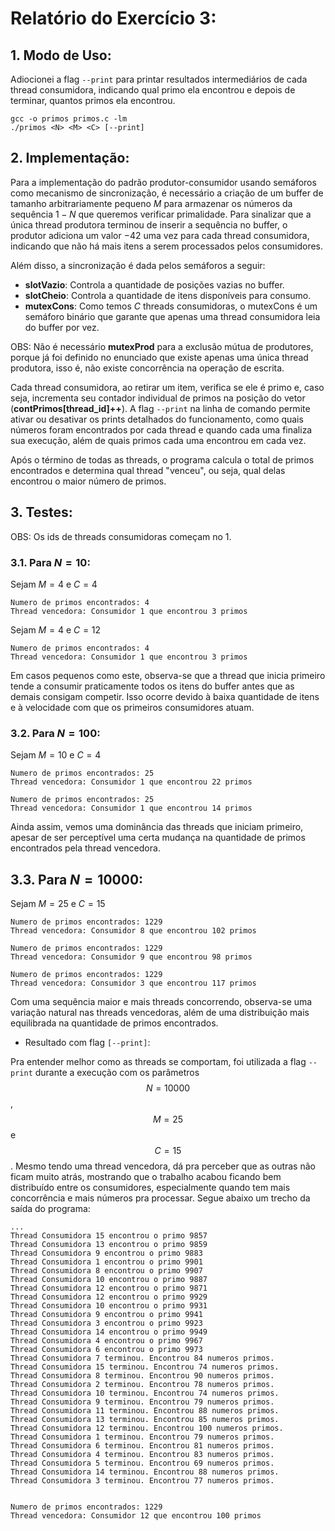 # Relatório do Exercício 3:

## 1. Modo de Uso:

Adiocionei a flag ```--print``` para printar resultados intermediários de cada thread consumidora, indicando qual primo ela encontrou e depois de terminar, quantos primos ela encontrou.
```
gcc -o primos primos.c -lm
./primos <N> <M> <C> [--print]
```

## 2. Implementação:

Para a implementação do padrão produtor-consumidor usando semáforos como mecanismo de sincronização, é necessário a criação de um buffer de tamanho arbitrariamente pequeno $M$ para armazenar os números da sequência $1-N$ que queremos verificar primalidade. Para sinalizar que a única thread produtora terminou de inserir a sequência no buffer, o produtor adiciona um valor $-42$ uma vez para cada thread consumidora, indicando que não há mais itens a serem processados pelos consumidores.

Além disso, a sincronização é dada pelos semáforos a seguir:

* **slotVazio**: Controla a quantidade de posições vazias no buffer.
* **slotCheio**: Controla a quantidade de itens disponíveis para consumo. 
* **mutexCons**: Como temos $C$ threads consumidoras, o mutexCons é um semáforo binário que garante que apenas uma thread consumidora leia do buffer por vez.

OBS: Não é necessário **mutexProd** para a exclusão mútua de produtores, porque já foi definido no enunciado que existe apenas uma única thread produtora, isso é, não existe concorrência na operação de escrita.

Cada thread consumidora, ao retirar um item, verifica se ele é primo e, caso seja, incrementa seu contador individual de primos na posição do vetor (**contPrimos[thread_id]++**). A flag ```--print``` na linha de comando permite ativar ou desativar os prints detalhados do funcionamento, como quais números foram encontrados por cada thread e quando cada uma finaliza sua execução, além de quais primos cada uma encontrou em cada vez.

Após o término de todas as threads, o programa calcula o total de primos encontrados e determina qual thread "venceu", ou seja, qual delas encontrou o maior número de primos.

## 3. Testes:

OBS: Os ids de threads consumidoras começam no $1$.
### 3.1. Para $N = 10$:

Sejam $M=4$ e $C=4$
```
Numero de primos encontrados: 4
Thread vencedora: Consumidor 1 que encontrou 3 primos
```
Sejam $M=4$ e $C=12$
```
Numero de primos encontrados: 4
Thread vencedora: Consumidor 1 que encontrou 3 primos
```

Em casos pequenos como este, observa-se que a thread que inicia primeiro tende a consumir praticamente todos os itens do buffer antes que as demais consigam competir. Isso ocorre devido à baixa quantidade de itens e à velocidade com que os primeiros consumidores atuam.

### 3.2. Para $N = 100$:

Sejam $M=10$ e $C=4$
```
Numero de primos encontrados: 25
Thread vencedora: Consumidor 1 que encontrou 22 primos
```

```
Numero de primos encontrados: 25
Thread vencedora: Consumidor 1 que encontrou 14 primos
```

Ainda assim, vemos uma dominância das threads que iniciam primeiro, apesar de ser perceptível uma certa mudança na quantidade de primos encontrados pela thread vencedora.

## 3.3. Para $N=10000$:

Sejam $M=25$ e $C=15$

```
Numero de primos encontrados: 1229
Thread vencedora: Consumidor 8 que encontrou 102 primos
```

```
Numero de primos encontrados: 1229
Thread vencedora: Consumidor 9 que encontrou 98 primos
```

```
Numero de primos encontrados: 1229
Thread vencedora: Consumidor 3 que encontrou 117 primos
```

Com uma sequência maior e mais threads concorrendo, observa-se uma variação natural nas threads vencedoras, além de uma distribuição mais equilibrada na quantidade de primos encontrados.

* Resultado com flag ```[--print]```: 

Pra entender melhor como as threads se comportam, foi utilizada a flag `--print` durante a execução com os parâmetros $$N = 10000$$, $$M = 25$$ e $$C = 15$$. Mesmo tendo uma thread vencedora, dá pra perceber que as outras não ficam muito atrás, mostrando que o trabalho acabou ficando bem distribuído entre os consumidores, especialmente quando tem mais concorrência e mais números pra processar. Segue abaixo um trecho da saída do programa:

```
...
Thread Consumidora 15 encontrou o primo 9857
Thread Consumidora 13 encontrou o primo 9859
Thread Consumidora 9 encontrou o primo 9883
Thread Consumidora 1 encontrou o primo 9901
Thread Consumidora 8 encontrou o primo 9907
Thread Consumidora 10 encontrou o primo 9887
Thread Consumidora 12 encontrou o primo 9871
Thread Consumidora 12 encontrou o primo 9929
Thread Consumidora 10 encontrou o primo 9931
Thread Consumidora 9 encontrou o primo 9941
Thread Consumidora 3 encontrou o primo 9923
Thread Consumidora 14 encontrou o primo 9949
Thread Consumidora 4 encontrou o primo 9967
Thread Consumidora 6 encontrou o primo 9973
Thread Consumidora 7 terminou. Encontrou 84 numeros primos.
Thread Consumidora 15 terminou. Encontrou 74 numeros primos.
Thread Consumidora 8 terminou. Encontrou 90 numeros primos.
Thread Consumidora 2 terminou. Encontrou 78 numeros primos.
Thread Consumidora 10 terminou. Encontrou 74 numeros primos.
Thread Consumidora 9 terminou. Encontrou 79 numeros primos.
Thread Consumidora 11 terminou. Encontrou 88 numeros primos.
Thread Consumidora 13 terminou. Encontrou 85 numeros primos.
Thread Consumidora 12 terminou. Encontrou 100 numeros primos.
Thread Consumidora 1 terminou. Encontrou 79 numeros primos.
Thread Consumidora 6 terminou. Encontrou 81 numeros primos.
Thread Consumidora 4 terminou. Encontrou 83 numeros primos.
Thread Consumidora 5 terminou. Encontrou 69 numeros primos.
Thread Consumidora 14 terminou. Encontrou 88 numeros primos.
Thread Consumidora 3 terminou. Encontrou 77 numeros primos.


Numero de primos encontrados: 1229
Thread vencedora: Consumidor 12 que encontrou 100 primos
```
